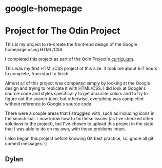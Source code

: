 # google-homepage
<h1>Project for The Odin Project</h1>

<p>This is my project to re-create the front-end design of the Google homepage using HTML/CSS.</p>

<p>I completed this project as part of the Odin Project's <a href="http://www.theodinproject.com/courses/web-development-101/lessons/html-css">curriculum</a>.</p>

<p>This was my first HTML/CSS project of this size. It took me about 6-7 hours to complete, from start to finish.</p>

<p>Almost all of this project was completed simply by looking at the Google design and trying to replicate it with HTML/CSS. 
I did look at Google's source-code and styles specifically to get accurate colors and to try to figure out the search-icon,
 but otherwise, everything was completed without reference to Google's source code.</p> 

<p>There were a couple areas that I struggled with, such as including icons in the search-bar. I now know how to fix these issues (as I've checked other solutions to the project),
 but I've chosen to upload this project in the state that I was able to do on my own, with those problems intact.</p>

<p>I also began this project before knowing Git best practice, so ignore all git commit messages. :) </p> 

## Dylan


